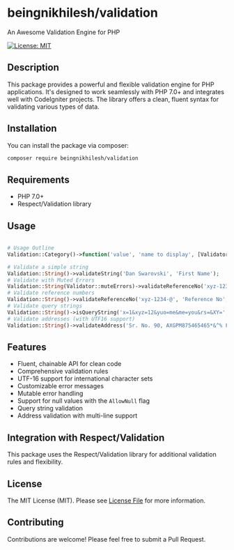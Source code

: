 # beingnikhilesh/validation

An Awesome Validation Engine for PHP

[![License: MIT](https://img.shields.io/badge/License-MIT-yellow.svg)](https://opensource.org/licenses/MIT)

## Description

This package provides a powerful and flexible validation engine for PHP applications. It's designed to work seamlessly with PHP 7.0+ and integrates well with CodeIgniter projects. The library offers a clean, fluent syntax for validating various types of data.

## Installation

You can install the package via composer:

```bash
composer require beingnikhilesh/validation
```

## Requirements

- PHP 7.0+
- Respect/Validation library

## Usage

```php

# Usage Outline
Validation::Category()->function('value', 'name to display', [Validator Enums], [Additional Parameters])

# Validate a simple string
Validation::String()->validateString('Dan Swarovski', 'First Name');
# Validate with Muted Errors
Validation::String(Validator::muteErrors)->validateReferenceNo('xyz-1234-@', 'Reference No', Validator::AllowNull);
# Validate reference numbers
Validation::String()->validateReferenceNo('xyz-1234-@', 'Reference No', Validator::AllowNull);
# Validate query strings
Validation::String()->isQueryString('x=1&xyz=12&yuo=me&me=you&rs=&XY=', 'Query String', [Validator::AllowNull]);
# Validate addresses (with UTF16 support)
Validation::String()->validateAddress('Sr. No. 90, AXGPM875465465*&^% Facebook Addressॐ', 'Addresses', Validator::UTF16);

```

## Features

- Fluent, chainable API for clean code
- Comprehensive validation rules
- UTF-16 support for international character sets
- Customizable error messages
- Mutable error handling
- Support for null values with the `AllowNull` flag
- Query string validation
- Address validation with multi-line support

## Integration with Respect/Validation

This package uses the Respect/Validation library for additional validation rules and flexibility.

## License

The MIT License (MIT). Please see [License File](LICENSE) for more information.

## Contributing

Contributions are welcome! Please feel free to submit a Pull Request.